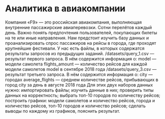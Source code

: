 # Аналитика в авиакомпании

Компания «F9» — это российская авиакомпания, выполняющая внутренние пассажирские авиаперевозки. Сотни перелётов каждый день. Важно понять предпочтения пользователей, покупающих билеты на те или иные направления. Нам предстоит изучить базу данных и проанализировать спрос пассажиров на рейсы в города, где проходят крупнейшие фестивали.
У нас есть файлы, в которых содержатся результаты запросов из предыдущих заданий.
/datasets/query_1.csv — результат первого запроса. В нём содержится информация о:
model — модели самолета
flights_amount — количество рейсов для каждой модели самолетов model в сентябре 2018 года
/datasets/query_3.csv — результат третьего запроса. В нём содержится информация о:
city — городах
average_flights — среднем количестве рейсов, прибывающих в город city за день в августе 2018 года
Для этих двух наборов данных нужно: импортировать файлы; изучить данные в них; проверить типы данных на корректность; выбрать топ-10 городов по количеству рейсов; построить графики: модели самолетов и количество рейсов, города и количество рейсов, топ-10 городов и количество рейсов; сделать выводы по каждому из графиков, пояснить результат.
